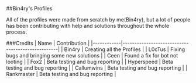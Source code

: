 ##Bin4ry's Profiles

All of the profiles were made from scratch by me(Bin4ry), but a lot of people has been contributing with help and solutions throughout the whole process.


###Credits
| Name       | Contribution                                     |
|------------|--------------------------------------------------|
| Bin4ry     | Creating all the Profiles                        |
| L0cTus     | Fixing bugs and bringing some new solutions      |
| Ceen       | Found a fix for bot not looting                  |
| Fox2       | Beta testing and bug reporting                   |
| Hyperspeed | Beta testing and bug reporting                   |
| Callumwins | Beta testing and bug reporting                   |
| Rankmaster | Beta testing and bug reporting                   |
